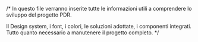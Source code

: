/* In questo file verranno inserite tutte le informazioni utili a comprendere lo sviluppo del progetto PDR.

Il Design system, i font, i colori, le soluzioni adottate, i componenti integrati. Tutto quanto necessario a manutenere il progetto completo. */
